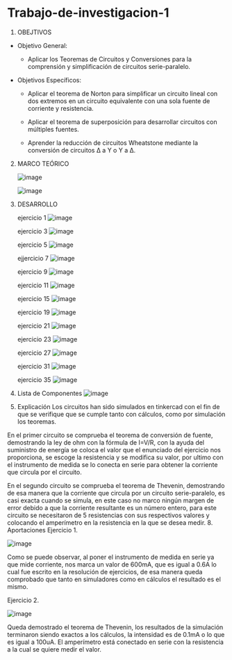 # Trabajo-de-investigacion-1

1. OBEJTIVOS

  * Objetivo General:
    
    - Aplicar los Teoremas de Circuitos y Conversiones para la comprensión y simplificación de circuitos serie-paralelo.
    
  * Objetivos Específicos:

    - Aplicar el teorema de Norton para simplificar un circuito lineal con dos extremos en un circuito equivalente con una sola fuente de corriente y resistencia.

    - Aplicar el teorema de superposición para desarrollar circuitos con múltiples fuentes.
    
    - Aprender la reducción de circuitos Wheatstone mediante la conversión de circuitos Δ a Y o Y a Δ.
    
2. MARCO TEÓRICO

   ![image](https://user-images.githubusercontent.com/76134214/103841358-661a9500-5061-11eb-9ebf-24684726f984.png)
   
   ![image](https://user-images.githubusercontent.com/76134214/103841373-6fa3fd00-5061-11eb-8be6-a9a544a5e90b.png)
   

3. DESARROLLO

    ejercicio 1
   ![image](https://user-images.githubusercontent.com/76132461/103849674-5906a180-5073-11eb-9f1e-5e1e0f76b7e0.png)
    
    ejercicio 3
   ![image](https://user-images.githubusercontent.com/76132461/103841450-9d894180-5061-11eb-923f-b8885aa51e6b.png)
   
    ejercicio 5
   ![image](https://user-images.githubusercontent.com/76132461/103849726-776c9d00-5073-11eb-8a96-f995294c34e1.png)

    ejjercicio 7
   ![image](https://user-images.githubusercontent.com/76132461/103841543-d7f2de80-5061-11eb-9281-b3e8e2508e07.png)
   
   ejercicio 9
   ![image](https://user-images.githubusercontent.com/76134214/103855772-5ca12500-5081-11eb-91c6-fb8973e4a922.png)
   
    ejercicio 11
   ![image](https://user-images.githubusercontent.com/76132461/103849476-bc440400-5072-11eb-80bb-34dc394da5ff.png)
   
    ejercicio 15
   ![image](https://user-images.githubusercontent.com/76132461/103841637-083a7d00-5062-11eb-85ac-e114c6c0e54b.png)
   
    ejercicio 19 
   ![image](https://user-images.githubusercontent.com/76132461/103841724-4172ed00-5062-11eb-89f2-4eee8240b100.png)
   
    ejercicio 21
   ![image](https://user-images.githubusercontent.com/76132461/103849527-eeedfc80-5072-11eb-881e-8c59da1a6097.png)
   
    ejercicio 23
   ![image](https://user-images.githubusercontent.com/76132461/103841765-5b143480-5062-11eb-8251-9d0884e601b5.png)
   
    ejercicio 27
   ![image](https://user-images.githubusercontent.com/76132461/103841850-8a2aa600-5062-11eb-99d5-110a18b4e210.png)
   
    ejercicio 31
   ![image](https://user-images.githubusercontent.com/76132461/103849591-1d6bd780-5073-11eb-8220-7a92893fe13d.png)
   
   ejercicio 35
   ![image](https://user-images.githubusercontent.com/76132461/103841945-afb7af80-5062-11eb-96d8-b38b74609734.png)
4. Lista de Componentes
![image](https://user-images.githubusercontent.com/76134214/103854504-9a507e80-507e-11eb-9e3f-b8e48caab0c6.png)
5. Explicación
Los circuitos han sido simulados en tinkercad con el fin de que se verifique que se cumple tanto con cálculos, como por simulación los teoremas.

En el primer circuito se comprueba el teorema de conversión de fuente, demostrando la ley de ohm con la fórmula de I=V/R, con la ayuda del suministro de energía se coloca el valor que el enunciado del ejercicio nos proporciona, se escoge la resistencia y se modifica su valor, por ultimo con el instrumento de medida se lo conecta en serie para obtener la corriente que circula por el circuito.

En el segundo circuito se comprueba el teorema de Thevenin, demostrando de esa manera que la corriente que circula por un circuito serie-paralelo, es casi exacta cuando se simula, en este caso no marco ningún margen de error debido a que la corriente resultante es un número entero, para este circuito se necesitaron de 5 resistencias con sus respectivos valores y colocando el amperímetro en la resistencia en la que se desea medir.
8. Aportaciones
   Ejercicio 1.
   
 ![image](https://user-images.githubusercontent.com/76132461/103853158-69bb1580-507b-11eb-90ad-bdb4a657738f.png)
 
 Como se puede observar, al poner el instrumento de medida en serie ya que mide corriente, nos marca un valor de 600mA, que es igual a 0.6A lo cual fue escrito en la resolución de ejercicios, de esa manera queda comprobado que tanto en simuladores como en cálculos el resultado es el mismo.
 
   Ejercicio 2.
   
 ![image](https://user-images.githubusercontent.com/76134214/103856075-0da7bf80-5082-11eb-9cb3-df54a0a567c1.png)
 
 Queda demostrado el teorema de Thevenin, los resultados de la simulación terminaron siendo exactos a los cálculos, la intensidad es de 0.1mA o lo que es igual a 100uA. El amperímetro está conectado en serie con la resistencia a la cual se quiere medir el valor.
   
   
   
   
   
    
   
